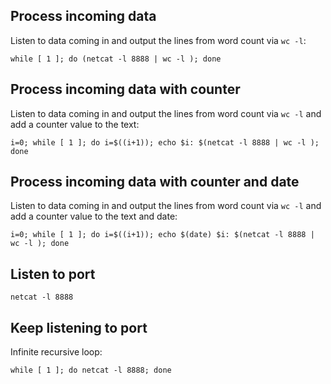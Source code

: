 



## Process incoming data

Listen to data coming in and output the lines from word count via ```wc -l```:

    while [ 1 ]; do (netcat -l 8888 | wc -l ); done

## Process incoming data with counter

Listen to data coming in and output the lines from word count via ```wc -l``` and add a counter value to the text:

    i=0; while [ 1 ]; do i=$((i+1)); echo $i: $(netcat -l 8888 | wc -l ); done

## Process incoming data with counter and date

Listen to data coming in and output the lines from word count via ```wc -l``` and add a counter value to the text and date:

    i=0; while [ 1 ]; do i=$((i+1)); echo $(date) $i: $(netcat -l 8888 | wc -l ); done


## Listen to port

    netcat -l 8888

## Keep listening to port

Infinite recursive loop:

    while [ 1 ]; do netcat -l 8888; done